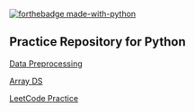[![forthebadge made-with-python](http://ForTheBadge.com/images/badges/made-with-python.svg)](https://www.python.org/)

## Practice Repository for Python

[Data Preprocessing](https://github.com/KarthikKaiplody/Practice_Repo/blob/master/Data_Preprocessing.ipynb)

[Array DS](https://github.com/KarthikKaiplody/Practice_Repo/blob/master/ArrayDS.ipynb)

[LeetCode Practice](https://github.com/KarthikKaiplody/Practice_Repo/blob/master/LeetCode_Arrays.ipynb)
